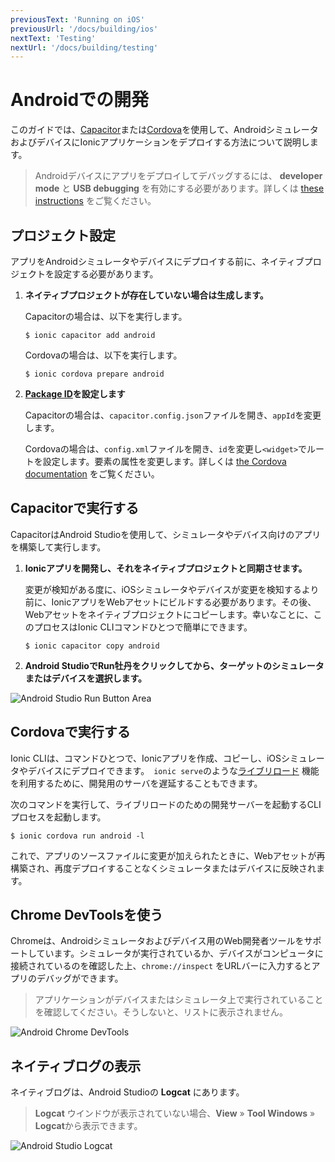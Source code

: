 ```yaml
---
previousText: 'Running on iOS'
previousUrl: '/docs/building/ios'
nextText: 'Testing'
nextUrl: '/docs/building/testing'
---
```


# Androidでの開発

このガイドでは、[Capacitor](/docs/faq/glossary#capacitor)または[Cordova](/docs/faq/glossary#cordova)を使用して、AndroidシミュレータおよびデバイスにIonicアプリケーションをデプロイする方法について説明します。

> Androidデバイスにアプリをデプロイしてデバッグするには、 **developer mode** と **USB debugging** を有効にする必要があります。詳しくは <a href="https://developer.android.com/studio/debug/dev-options#enable" target="_blank">these instructions</a> をご覧ください。

## プロジェクト設定

アプリをAndroidシミュレータやデバイスにデプロイする前に、ネイティブプロジェクトを設定する必要があります。

1. **ネイティブプロジェクトが存在していない場合は生成します。**

    Capacitorの場合は、以下を実行します。

    ```shell
    $ ionic capacitor add android
    ```

    Cordovaの場合は、以下を実行します。

    ```shell
    $ ionic cordova prepare android
    ```

2. **[Package ID](/docs/faq/glossary#package-id)を設定します**

    Capacitorの場合は、`capacitor.config.json`ファイルを開き、`appId`を変更します。

    Cordovaの場合は、`config.xml`ファイルを開き、`id`を変更し`<widget>`でルートを設定します。要素の属性を変更します。詳しくは [the Cordova documentation](https://cordova.apache.org/docs/en/latest/config_ref/#widget) をご覧ください。


## Capacitorで実行する

CapacitorはAndroid Studioを使用して、シミュレータやデバイス向けのアプリを構築して実行します。

1. **Ionicアプリを開発し、それをネイティブプロジェクトと同期させます。**

    変更が検知がある度に、iOSシミュレータやデバイスが変更を検知するより前に、IonicアプリをWebアセットにビルドする必要があります。その後、Webアセットをネイティブプロジェクトにコピーします。幸いなことに、このプロセスはIonic CLIコマンドひとつで簡単にできます。

    ```shell
    $ ionic capacitor copy android
    ```

2. **Android StudioでRun牡丹をクリックしてから、ターゲットのシミュレータまたはデバイスを選択します。**

![Android Studio Run Button Area](/docs/assets/img/running/android-studio-run-button-area.png)

## Cordovaで実行する

Ionic CLIは、コマンドひとつで、Ionicアプリを作成、コピーし、iOSシミュレータやデバイスにデプロイできます。　`ionic serve`のような[ライブリロード](/docs/faq/glossary#livereload) 機能を利用するために、開発用のサーバを遅延することもできます。

次のコマンドを実行して、ライブリロードのための開発サーバーを起動するCLIプロセスを起動します。

```shell
$ ionic cordova run android -l
```

これで、アプリのソースファイルに変更が加えられたときに、Webアセットが再構築され、再度デプロイすることなくシミュレータまたはデバイスに反映されます。

## Chrome DevToolsを使う

Chromeは、Androidシミュレータおよびデバイス用のWeb開発者ツールをサポートしています。シミュレータが実行されているか、デバイスがコンピュータに接続されているのを確認した上、`chrome://inspect` をURLバーに入力するとアプリのデバッグができます。

> アプリケーションがデバイスまたはシミュレータ上で実行されていることを確認してください。そうしないと、リストに表示されません。

![Android Chrome DevTools](/docs/assets/img/running/android-chrome-devtools.png)

## ネイティブログの表示

ネイティブログは、Android Studioの **Logcat** にあります。

> **Logcat** ウインドウが表示されていない場合、**View** &raquo; **Tool Windows** &raquo; **Logcat**から表示できます。

![Android Studio Logcat](/docs/assets/img/running/android-studio-logcat.png)

